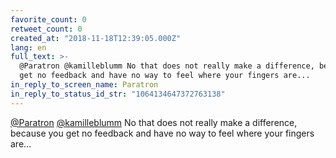 ```yaml
---
favorite_count: 0
retweet_count: 0
created_at: "2018-11-18T12:39:05.000Z"
lang: en
full_text: >-
  @Paratron @kamilleblumm No that does not really make a difference, because you
  get no feedback and have no way to feel where your fingers are...
in_reply_to_screen_name: Paratron
in_reply_to_status_id_str: "1064134647372763138"
---
```


[@Paratron](https://twitter.com/Paratron)
[@kamilleblumm](https://twitter.com/kamilleblumm) No that does not really make a
difference, because you get no feedback and have no way to feel where your
fingers are...
